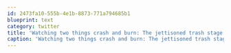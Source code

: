 ```yaml
---
id: 2473fa10-555b-4e1b-8873-771a794685b1
blueprint: text
category: twitter
title: 'Watching two things crash and burn: The jettisoned trash stage of the Soyuz and the  Maple Leafs'
caption: 'Watching two things crash and burn: The jettisoned trash stage of the Soyuz and the  Maple Leafs'
---
```

